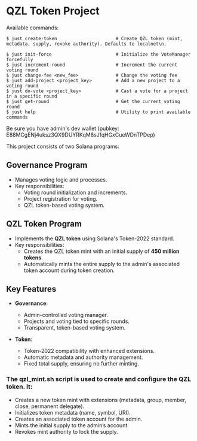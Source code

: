 # QZL Token Project

Available commands:
```shell
$ just create-token                      # Create QZL token (mint, metadata, supply, revoke authority). Defaults to localnet\n.

$ just init-force                        # Initialize the VoteManager forcefully
$ just increment-round                   # Increment the current voting round
$ just change-fee <new_fee>              # Change the voting fee
$ just add-project <project_key>         # Add a new project to a voting round
$ just do-vote <project_key>             # Cast a vote for a project in a specific round
$ just get-round                         # Get the current voting round
$ just help                              # Utility to print available commands
```
Be sure you have admin's dev wallet (pubkey: E88MCgENj4uksz3QX9DUYRKqM8sJfqHGxCueWDnTPDep)

This project consists of two Solana programs:

## Governance Program
- Manages voting logic and processes.
- Key responsibilities:
  - Voting round initialization and increments.
  - Project registration for voting.
  - QZL token-based voting system.

## QZL Token Program
- Implements the **QZL token** using Solana's Token-2022 standard.
- Key responsibilities:
  - Creates the QZL token mint with an initial supply of **450 million tokens**.
  - Automatically mints the entire supply to the admin's associated token account during token creation.

## Key Features
- **Governance**:
  - Admin-controlled voting manager.
  - Projects and voting tied to specific rounds.
  - Transparent, token-based voting system.
  
- **Token**:
  - Token-2022 compatibility with enhanced extensions.
  - Automatic metadata and authority management.
  - Fixed total supply, ensuring no further minting.

### The qzl_mint.sh script is used to create and configure the QZL token. It:
  - Creates a new token mint with extensions (metadata, group, member, close, permanent delegate).
  - Initializes token metadata (name, symbol, URI).
  -	Creates an associated token account for the admin.
  -	Mints the initial supply to the admin’s account.
  -	Revokes mint authority to lock the supply.
